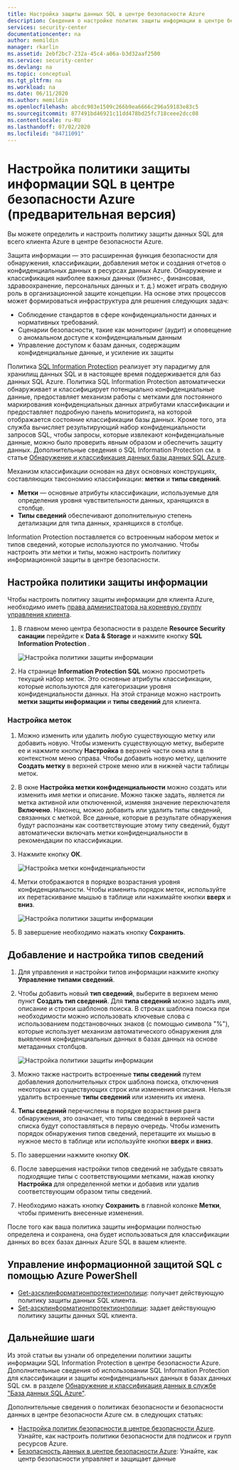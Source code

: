 ```yaml
---
title: Настройка защиты данных SQL в центре безопасности Azure
description: Сведения о настройке политик защиты информации в центре безопасности Azure.
services: security-center
documentationcenter: na
author: memildin
manager: rkarlin
ms.assetid: 2ebf2bc7-232a-45c4-a06a-b3d32aaf2500
ms.service: security-center
ms.devlang: na
ms.topic: conceptual
ms.tgt_pltfrm: na
ms.workload: na
ms.date: 06/11/2020
ms.author: memildin
ms.openlocfilehash: abcdc903e1509c266b9ea6666c296a59183e83c5
ms.sourcegitcommit: 877491bd46921c11dd478bd25fc718ceee2dcc08
ms.contentlocale: ru-RU
ms.lasthandoff: 07/02/2020
ms.locfileid: "84711091"
---
```

# <a name="customize-the-sql-information-protection-policy-in-azure-security-center-preview"></a>Настройка политики защиты информации SQL в центре безопасности Azure (предварительная версия)
 
Вы можете определить и настроить политику защиты данных SQL для всего клиента Azure в центре безопасности Azure.

Защита информации — это расширенная функция безопасности для обнаружения, классификации, добавления меток и создания отчетов о конфиденциальных данных в ресурсах данных Azure. Обнаружение и классификация наиболее важных данных (бизнес-, финансовая, здравоохранение, персональных данных и т. д.) может играть сводную роль в организационной защите концепции. На основе этих процессов может формироваться инфраструктура для решения следующих задач:
- Соблюдение стандартов в сфере конфиденциальности данных и нормативных требований.
- Сценарии безопасности, такие как мониторинг (аудит) и оповещение о аномальном доступе к конфиденциальным данным
- Управление доступом к базам данных, содержащим конфиденциальные данные, и усиление их защиты
 
Политика [SQL Information Protection](../azure-sql/database/data-discovery-and-classification-overview.md) реализует эту парадигму для хранилищ данных SQL и в настоящее время поддерживается для баз данных SQL Azure. Политика SQL Information Protection автоматически обнаруживает и классифицирует потенциально конфиденциальные данные, предоставляет механизм работы с метками для постоянного маркирования конфиденциальных данных атрибутами классификации и предоставляет подробную панель мониторинга, на которой отображается состояние классификации базы данных. Кроме того, эта служба вычисляет результирующий набор конфиденциальности запросов SQL, чтобы запросы, которые извлекают конфиденциальные данные, можно было проверить явным образом и обеспечить защиту данных. Дополнительные сведения о SQL Information Protection см. в статье [Обнаружение и классификация данных базы данных SQL Azure](../azure-sql/database/data-discovery-and-classification-overview.md).
 
Механизм классификации основан на двух основных конструкциях, составляющих таксономию классификации: **метки** и **типы сведений**.
- **Метки** — основные атрибуты классификации, используемые для определения уровня чувствительности данных, хранящихся в столбце. 
- **Типы сведений** обеспечивают дополнительную степень детализации для типа данных, хранящихся в столбце.
 
Information Protection поставляется со встроенным набором меток и типов сведений, которые используются по умолчанию. Чтобы настроить эти метки и типы, можно настроить политику информационной защиты в центре безопасности.
 
## <a name="customize-the-information-protection-policy"></a>Настройка политики защиты информации
Чтобы настроить политику защиты информации для клиента Azure, необходимо иметь [права администратора на корневую группу управления клиента](security-center-management-groups.md). 
 
1. В главном меню центра безопасности в разделе **Resource Security санации** перейдите к **Data & Storage** и нажмите кнопку **SQL Information Protection** .

   ![Настройка политики защиты информации](./media/security-center-info-protection-policy/security-policy.png) 
 
2. На странице **Information Protection SQL** можно просмотреть текущий набор меток. Это основные атрибуты классификации, которые используются для категоризации уровня конфиденциальности данных. На этой странице можно настроить **метки защиты информации** и **типы сведений** для клиента. 
 
### <a name="customizing-labels"></a>Настройка меток
 
1. Можно изменить или удалить любую существующую метку или добавить новую. Чтобы изменить существующую метку, выберите ее и нажмите кнопку **Настройка** в верхней части окна или в контекстном меню справа. Чтобы добавить новую метку, щелкните **Создать метку** в верхней строке меню или в нижней части таблицы меток.
2. В окне **Настройка метки конфиденциальности** можно создать или изменить имя метки и описание. Можно также задать, является ли метка активной или отключенной, изменяя значение переключателя **Включено**. Наконец, можно добавить или удалить типы сведений, связанных с меткой. Все данные, которые в результате обнаружения будут распознаны как соответствующие этому типу сведений, будут автоматически включать метки конфиденциальности в рекомендации по классификации.
3. Нажмите кнопку **ОК**.
 
   ![Настройка метки конфиденциальности](./media/security-center-info-protection-policy/config-sensitivity-label.png)
 
4. Метки отображаются в порядке возрастания уровня конфиденциальности. Чтобы изменить порядок меток, используйте их перетаскивание мышью в таблице или нажимайте кнопки **вверх** и **вниз**. 
 
    ![Настройка политики защиты информации](./media/security-center-info-protection-policy/move-up.png)
 
5. В завершение необходимо нажать кнопку **Сохранить**.
 
 
## <a name="adding-and-customizing-information-types"></a>Добавление и настройка типов сведений
 
1. Для управления и настройки типов информации нажмите кнопку **Управление типами сведений**.
2. Чтобы добавить новый **тип сведений**, выберите в верхнем меню пункт **Создать тип сведений**. Для **типа сведений** можно задать имя, описание и строки шаблонов поиска. В строках шаблона поиска при необходимости можно использовать ключевые слова с использованием подстановочных знаков (с помощью символа "%"), которые использует механизм автоматического обнаружения для выявления конфиденциальных данных в базах данных на основе метаданных столбцов.
 
    ![Настройка политики защиты информации](./media/security-center-info-protection-policy/info-types.png)
 
3. Можно также настроить встроенные **типы сведений** путем добавления дополнительных строк шаблона поиска, отключения некоторых из существующих строк или изменения описания. Нельзя удалить встроенные **типы сведений** или изменить их имена. 
4. **Типы сведений** перечислены в порядке возрастания ранга обнаружения, это означает, что типы сведений в верхней части списка будут сопоставляться в первую очередь. Чтобы изменить порядок обнаружения типов сведений, перетащите их мышью в нужное место в таблице или используйте кнопки **вверх** и **вниз**. 
5. По завершении нажмите кнопку **ОК**.
6. После завершения настройки типов сведений не забудьте связать подходящие типы с соответствующими метками, нажав кнопку **Настройка** для определенной метки и добавив или удалив соответствующим образом типы сведений.
7. Необходимо нажать кнопку **Сохранить** в главной колонке **Метки**, чтобы применить внесенные изменения.
 
После того как ваша политика защиты информации полностью определена и сохранена, она будет использоваться для классификации данных во всех базах данных Azure SQL в вашем клиенте.

## <a name="manage-sql-information-protection-using-azure-powershell"></a>Управление информационной защитой SQL с помощью Azure PowerShell

- [Get-азсклинформатионпротектионполици](https://docs.microsoft.com/powershell/module/az.security/get-azsqlinformationprotectionpolicy): получает действующую политику защиты данных SQL клиента.
- [Set-азсклинформатионпротектионполици](https://docs.microsoft.com/powershell/module/az.security/set-azsqlinformationprotectionpolicy): задает действующую политику защиты данных SQL клиента.
 
## <a name="next-steps"></a>Дальнейшие шаги
 
Из этой статьи вы узнали об определении политики защиты информации SQL Information Protection в центре безопасности Azure. Дополнительные сведения об использовании SQL Information Protection для классификации и защиты конфиденциальных данных в базах данных SQL см. в разделе [Обнаружение и классификация данных в службе "База данных SQL Azure"](../azure-sql/database/data-discovery-and-classification-overview.md). 

Дополнительные сведения о политиках безопасности и безопасности данных в центре безопасности Azure см. в следующих статьях:
 
- [Настройка политик безопасности в центре безопасности Azure](tutorial-security-policy.md). Узнайте, как настроить политики безопасности для подписок и групп ресурсов Azure.
- [Безопасность данных в центре безопасности Azure](security-center-data-security.md): Узнайте, как центр безопасности управляет и защищает данные
